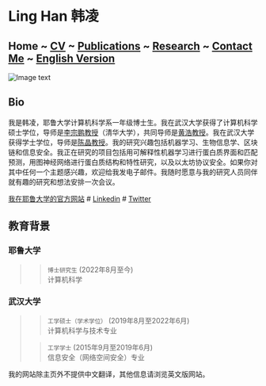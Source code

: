 # Ling Han 韩凌
## Home  ~  [CV](https://www.linghan.me/CV)  ~   [Publications](https://www.linghan.me/publications)  ~  [Research](https://www.linghan.me/research)  ~   [Contact Me](https://www.linghan.me/CM)  ~  [English Version](https://www.linghan.me/)
![Image text](https://cpsc.yale.edu/sites/default/files/styles/people_thumbnail/public/pictures/picture-4584-1665512254.jpg?itok=IApMI3ZT)

## Bio
我是韩凌，耶鲁大学计算机科学系一年级博士生。我在武汉大学获得了计算机科学硕士学位，导师是[李宗鹏教授](https://scholar.google.com/citations?user=UnsBY_AAAAAJ&hl=en)（清华大学），共同导师是[黄浩教授](http://cs.whu.edu.cn/info/1019/2467.htm#)。我在武汉大学获得学士学位，导师是[陈晶教授](https://cse.whu.edu.cn/info/1272/3389.htm)。我的研究兴趣包括机器学习、生物信息学、区块链和信息安全。我正在研究的项目包括用可解释性机器学习进行蛋白质界面和匹配预测，用图神经网络进行蛋白质结构和特性研究，以及以太坊协议安全。如果你对其中任何一个主题感兴趣，欢迎给我发电子邮件。我随时愿意与我的研究人员同伴就有趣的研究和想法安排一次会议。


[我在耶鲁大学的官方网站](https://cpsc.yale.edu/people/ling-han) # 
[Linkedin](https://www.linkedin.com/in/ling-han-brian) # 
[Twitter](https://twitter.com/BRIANHANL)

## 教育背景
### 耶鲁大学
>> `博士研究生` (2022年8月至今) <br>
>> 计算机科学

### 武汉大学
>> `工学硕士（学术学位）` (2019年8月至2022年6月) <br>
>> 计算机科学与技术专业
>
>> `工学学士` (2015年9月至2019年6月) <br>
>> 信息安全（网络空间安全）专业

我的网站除主页外不提供中文翻译，其他信息请浏览英文版网站。
